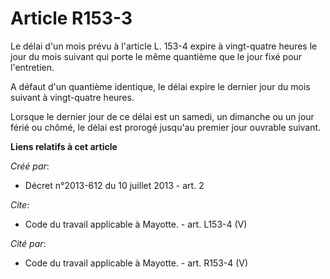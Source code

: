 # Article R153-3

Le délai d'un mois prévu à l'article L. 153-4 expire à vingt-quatre heures le jour du mois suivant qui porte le même
quantième que le jour fixé pour l'entretien. 

A défaut d'un quantième identique, le délai expire le dernier jour du mois suivant à vingt-quatre heures. 

Lorsque le dernier jour de ce délai est un samedi, un dimanche ou un jour férié ou chômé, le délai est prorogé jusqu'au
premier jour ouvrable suivant.

**Liens relatifs à cet article**

_Créé par_:

  - Décret n°2013-612 du 10 juillet 2013 - art. 2

_Cite_:

  - Code du travail applicable à Mayotte. - art. L153-4 (V)

_Cité par_:

  - Code du travail applicable à Mayotte. - art. R153-4 (V)
